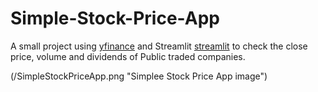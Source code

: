 # Simple-Stock-Price-App


A small project using [yfinance](https://pypi.org/project/yfinance/) and Streamlit [streamlit](https://www.streamlit.io/) to check the close price, volume and dividends of Public traded companies.

(/SimpleStockPriceApp.png "Simplee Stock Price App image")







